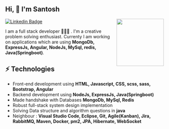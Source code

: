 <!-- <img align='right' src='https://media-exp1.licdn.com/dms/image/C4E16AQHigN6PGZQwgw/profile-displaybackgroundimage-shrink_350_1400/0/1631171559722?e=1636588800&v=beta&t=9HZukwqp4crd2J9gqJvdlH-VUIHcjusHz9mqlmGalmU' width='100%' height="50%">
 -->
<h2> Hi, 👋  I'm Santosh </h2>

<img align='right' src='https://i.giphy.com/media/RbDKaczqWovIugyJmW/giphy.webp' width='150"'>

[![Linkedin Badge](https://img.shields.io/badge/-@santosh-1ca0f1?style=flat-round&labelColor=1ca0f1&logo=linkedin&logoColor=white&link=https://www.linkedin.com/in/santoshgopal)](https://www.linkedin.com/in/santoshgopal) 

I am a full stack developer 👨🏻‍💻 . I'm a creative problem solving enthusiast. Currenty I am working on applications which are using **MongoDb, ExpressJs, Angular, NodeJs, MySql, redis, Java(Springboot)**.

## ⚡ Technologies
- Front-end development using 
        **HTML, Javascript, CSS, scss, sass, Bootstrap, Angular**
- Backend development using 
        **NodeJs, ExpressJs, Java(Springboot)**
- Made handshake with Databases
        **MongoDb, MySql, Redis**
- Robust full-stack system design implementation
- Solving Data structure and algorithm questions in 
        **java**
- Neighbour : 
        **Visual Studio Code, Eclipse, Git, Agile(Kanban), Jira, RabbitMQ, Maven, Docker, pm2, JPA, Hibernate, WebSocket**

